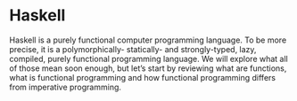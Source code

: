 # Haskell

Haskell is a purely functional computer programming language. To be more precise, it is a polymorphically- statically- and strongly-typed, lazy, compiled, purely functional programming language. We will explore what all of those mean soon enough, but let’s start by reviewing what are functions, what is functional programming and how functional programming differs from imperative programming.

